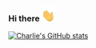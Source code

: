 ### Hi there <img src="https://raw.githubusercontent.com/charliedodds/charliedodds/main/wave.gif" alt="waving hand gif" width="30px">

[![Charlie's GitHub stats](https://github-readme-stats.vercel.app/api?username=charliedodds&show_icons=true&theme=radical)](https://github.com/charliedodds/github-readme-stats)

<!--
**charliedodds/charliedodds** is a ✨ _special_ ✨ repository because its `README.md` (this file) appears on your GitHub profile.

Here are some ideas to get you started:

- 🔭 I’m currently working on ...
- 🌱 I’m currently learning ...
- 👯 I’m looking to collaborate on ...
- 🤔 I’m looking for help with ...
- 💬 Ask me about ...
- 📫 How to reach me: ...
- 😄 Pronouns: ...
- ⚡ Fun fact: ...
-->
